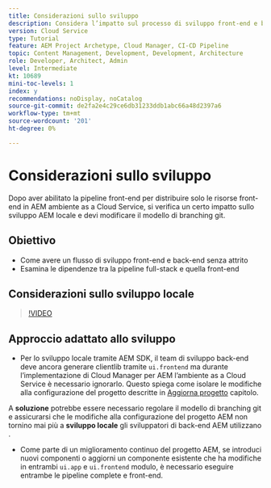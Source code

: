 ```yaml
---
title: Considerazioni sullo sviluppo
description: Considera l’impatto sul processo di sviluppo front-end e back-end una volta abilitata la pipeline front-end.
version: Cloud Service
type: Tutorial
feature: AEM Project Archetype, Cloud Manager, CI-CD Pipeline
topic: Content Management, Development, Development, Architecture
role: Developer, Architect, Admin
level: Intermediate
kt: 10689
mini-toc-levels: 1
index: y
recommendations: noDisplay, noCatalog
source-git-commit: de2fa2e4c29ce6db31233ddb1abc66a48d2397a6
workflow-type: tm+mt
source-wordcount: '201'
ht-degree: 0%

---
```



# Considerazioni sullo sviluppo

Dopo aver abilitato la pipeline front-end per distribuire solo le risorse front-end in AEM ambiente as a Cloud Service, si verifica un certo impatto sullo sviluppo AEM locale e devi modificare il modello di branching git.

## Obiettivo

* Come avere un flusso di sviluppo front-end e back-end senza attrito
* Esamina le dipendenze tra la pipeline full-stack e quella front-end


## Considerazioni sullo sviluppo locale

>[!VIDEO](https://video.tv.adobe.com/v/3409421/)


## Approccio adattato allo sviluppo

* Per lo sviluppo locale tramite AEM SDK, il team di sviluppo back-end deve ancora generare clientlib tramite `ui.frontend` ma durante l’implementazione di Cloud Manager per AEM l’ambiente as a Cloud Service è necessario ignorarlo. Questo spiega come isolare le modifiche alla configurazione del progetto descritte in [Aggiorna progetto](update-project.md) capitolo.

A __soluzione__ potrebbe essere necessario regolare il modello di branching git e assicurarsi che le modifiche alla configurazione del progetto AEM non tornino mai più a __sviluppo locale__ gli sviluppatori di back-end AEM utilizzano .


* Come parte di un miglioramento continuo del progetto AEM, se introduci nuovi componenti o aggiorni un componente esistente che ha modifiche in entrambi `ui.app` e `ui.frontend` modulo, è necessario eseguire entrambe le pipeline complete e front-end.



